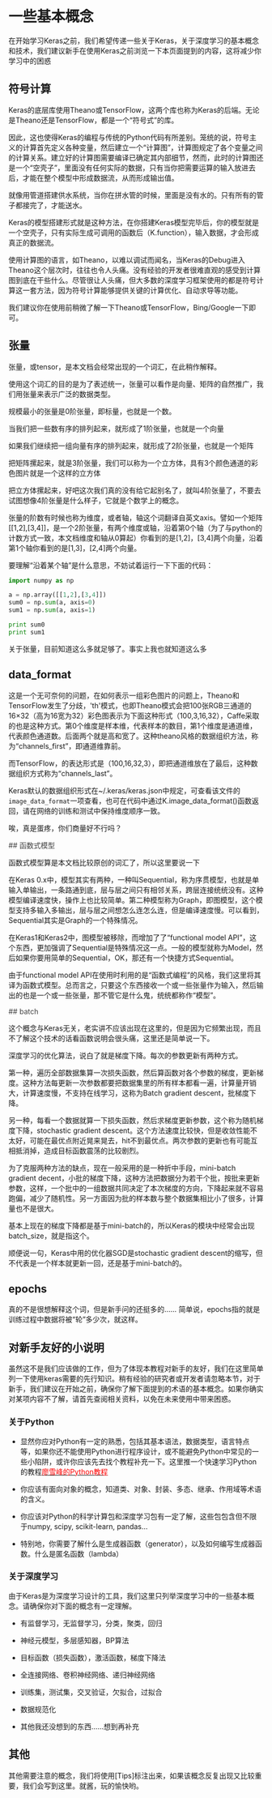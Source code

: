 # 一些基本概念

在开始学习Keras之前，我们希望传递一些关于Keras，关于深度学习的基本概念和技术，我们建议新手在使用Keras之前浏览一下本页面提到的内容，这将减少你学习中的困惑

## 符号计算

Keras的底层库使用Theano或TensorFlow，这两个库也称为Keras的后端。无论是Theano还是TensorFlow，都是一个“符号式”的库。

因此，这也使得Keras的编程与传统的Python代码有所差别。笼统的说，符号主义的计算首先定义各种变量，然后建立一个“计算图”，计算图规定了各个变量之间的计算关系。建立好的计算图需要编译已确定其内部细节，然而，此时的计算图还是一个“空壳子”，里面没有任何实际的数据，只有当你把需要运算的输入放进去后，才能在整个模型中形成数据流，从而形成输出值。

就像用管道搭建供水系统，当你在拼水管的时候，里面是没有水的。只有所有的管子都接完了，才能送水。

Keras的模型搭建形式就是这种方法，在你搭建Keras模型完毕后，你的模型就是一个空壳子，只有实际生成可调用的函数后（K.function），输入数据，才会形成真正的数据流。

使用计算图的语言，如Theano，以难以调试而闻名，当Keras的Debug进入Theano这个层次时，往往也令人头痛。没有经验的开发者很难直观的感受到计算图到底在干些什么。尽管很让人头痛，但大多数的深度学习框架使用的都是符号计算这一套方法，因为符号计算能够提供关键的计算优化、自动求导等功能。

我们建议你在使用前稍微了解一下Theano或TensorFlow，Bing/Google一下即可。

## 张量

张量，或tensor，是本文档会经常出现的一个词汇，在此稍作解释。

使用这个词汇的目的是为了表述统一，张量可以看作是向量、矩阵的自然推广，我们用张量来表示广泛的数据类型。

规模最小的张量是0阶张量，即标量，也就是一个数。

当我们把一些数有序的排列起来，就形成了1阶张量，也就是一个向量

如果我们继续把一组向量有序的排列起来，就形成了2阶张量，也就是一个矩阵

把矩阵摞起来，就是3阶张量，我们可以称为一个立方体，具有3个颜色通道的彩色图片就是一个这样的立方体

把立方体摞起来，好吧这次我们真的没有给它起别名了，就叫4阶张量了，不要去试图想像4阶张量是什么样子，它就是个数学上的概念。

张量的阶数有时候也称为维度，或者轴，轴这个词翻译自英文axis。譬如一个矩阵[[1,2],[3,4]]，是一个2阶张量，有两个维度或轴，沿着第0个轴（为了与python的计数方式一致，本文档维度和轴从0算起）你看到的是[1,2]，[3,4]两个向量，沿着第1个轴你看到的是[1,3]，[2,4]两个向量。

要理解“沿着某个轴”是什么意思，不妨试着运行一下下面的代码：

```python
import numpy as np

a = np.array([[1,2],[3,4]])
sum0 = np.sum(a, axis=0)
sum1 = np.sum(a, axis=1)

print sum0
print sum1
```

关于张量，目前知道这么多就足够了。事实上我也就知道这么多

## data_format

这是一个无可奈何的问题，在如何表示一组彩色图片的问题上，Theano和TensorFlow发生了分歧，'th'模式，也即Theano模式会把100张RGB三通道的16×32（高为16宽为32）彩色图表示为下面这种形式（100,3,16,32），Caffe采取的也是这种方式。第0个维度是样本维，代表样本的数目，第1个维度是通道维，代表颜色通道数。后面两个就是高和宽了。这种theano风格的数据组织方法，称为“channels_first”，即通道维靠前。

而TensorFlow，的表达形式是（100,16,32,3），即把通道维放在了最后，这种数据组织方式称为“channels_last”。

Keras默认的数据组织形式在~/.keras/keras.json中规定，可查看该文件的`image_data_format`一项查看，也可在代码中通过K.image_data_format()函数返回，请在网络的训练和测试中保持维度顺序一致。

唉，真是蛋疼，你们商量好不行吗？



<a name='functional'>
<font color='#404040'>
## 函数式模型
</font>
</a>

函数式模型算是本文档比较原创的词汇了，所以这里要说一下

在Keras 0.x中，模型其实有两种，一种叫Sequential，称为序贯模型，也就是单输入单输出，一条路通到底，层与层之间只有相邻关系，跨层连接统统没有。这种模型编译速度快，操作上也比较简单。第二种模型称为Graph，即图模型，这个模型支持多输入多输出，层与层之间想怎么连怎么连，但是编译速度慢。可以看到，Sequential其实是Graph的一个特殊情况。

在Keras1和Keras2中，图模型被移除，而增加了了“functional model API”，这个东西，更加强调了Sequential是特殊情况这一点。一般的模型就称为Model，然后如果你要用简单的Sequential，OK，那还有一个快捷方式Sequential。

由于functional model API在使用时利用的是“函数式编程”的风格，我们这里将其译为函数式模型。总而言之，只要这个东西接收一个或一些张量作为输入，然后输出的也是一个或一些张量，那不管它是什么鬼，统统都称作“模型”。

<a name='batch'>
<font color='#404040'>
## batch
</font></a>

这个概念与Keras无关，老实讲不应该出现在这里的，但是因为它频繁出现，而且不了解这个技术的话看函数说明会很头痛，这里还是简单说一下。

深度学习的优化算法，说白了就是梯度下降。每次的参数更新有两种方式。

第一种，遍历全部数据集算一次损失函数，然后算函数对各个参数的梯度，更新梯度。这种方法每更新一次参数都要把数据集里的所有样本都看一遍，计算量开销大，计算速度慢，不支持在线学习，这称为Batch gradient descent，批梯度下降。

另一种，每看一个数据就算一下损失函数，然后求梯度更新参数，这个称为随机梯度下降，stochastic gradient descent。这个方法速度比较快，但是收敛性能不太好，可能在最优点附近晃来晃去，hit不到最优点。两次参数的更新也有可能互相抵消掉，造成目标函数震荡的比较剧烈。

为了克服两种方法的缺点，现在一般采用的是一种折中手段，mini-batch gradient decent，小批的梯度下降，这种方法把数据分为若干个批，按批来更新参数，这样，一个批中的一组数据共同决定了本次梯度的方向，下降起来就不容易跑偏，减少了随机性。另一方面因为批的样本数与整个数据集相比小了很多，计算量也不是很大。

基本上现在的梯度下降都是基于mini-batch的，所以Keras的模块中经常会出现batch_size，就是指这个。

顺便说一句，Keras中用的优化器SGD是stochastic gradient descent的缩写，但不代表是一个样本就更新一回，还是基于mini-batch的。


## epochs

真的不是很想解释这个词，但是新手问的还挺多的……
简单说，epochs指的就是训练过程中数据将被“轮”多少次，就这样。

## 对新手友好的小说明

虽然这不是我们应该做的工作，但为了体现本教程对新手的友好，我们在这里简单列一下使用keras需要的先行知识。稍有经验的研究者或开发者请忽略本节，对于新手，我们建议在开始之前，确保你了解下面提到的术语的基本概念。如果你确实对某项内容不了解，请首先查阅相关资料，以免在未来使用中带来困惑。

### 关于Python

* 显然你应对Python有一定的熟悉，包括其基本语法，数据类型，语言特点等，如果你还不能使用Python进行程序设计，或不能避免Python中常见的一些小陷阱，或许你应该先去找个教程补充一下。这里推一个快速学习Python的教程[<font color='#FF0000'>廖雪峰的Python教程</font>](http://www.liaoxuefeng.com/wiki/0014316089557264a6b348958f449949df42a6d3a2e542c000)

* 你应该有面向对象的概念，知道类、对象、封装、多态、继承、作用域等术语的含义。

* 你应该对Python的科学计算包和深度学习包有一定了解，这些包包含但不限于numpy, scipy, scikit-learn, pandas...

* 特别地，你需要了解什么是生成器函数（generator），以及如何编写生成器函数。什么是匿名函数（lambda）

### 关于深度学习

由于Keras是为深度学习设计的工具，我们这里只列举深度学习中的一些基本概念。请确保你对下面的概念有一定理解。

* 有监督学习，无监督学习，分类，聚类，回归

* 神经元模型，多层感知器，BP算法

* 目标函数（损失函数），激活函数，梯度下降法

* 全连接网络、卷积神经网络、递归神经网络

* 训练集，测试集，交叉验证，欠拟合，过拟合

* 数据规范化

* 其他我还没想到的东西……想到再补充


## 其他

其他需要注意的概念，我们将使用[Tips]标注出来，如果该概念反复出现又比较重要，我们会写到这里。就酱，玩的愉快哟。

